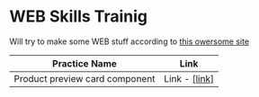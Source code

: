 # WEB Skills Trainig

Will try to make some WEB stuff according to [this owersome site](https://www.frontendmentor.io/)

| Practice Name | Link |
| ------------ | ------------ |
| Product preview card component | Link - [[link]](.Product%20preview%20card%20component/index.html) |